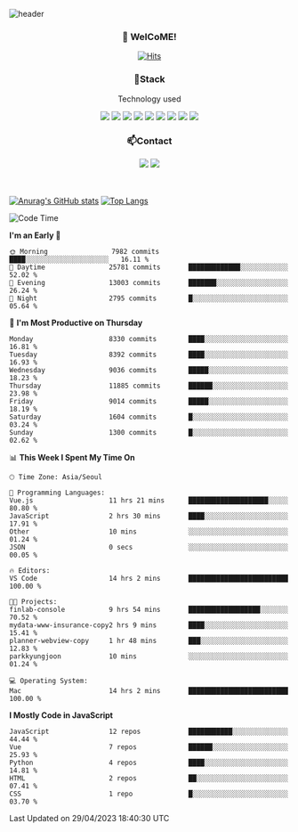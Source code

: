 ![header](https://capsule-render.vercel.app/api?type=waving&color=gradient&height=200&text=Kyungjoon&fontAlign=70&fontAlignY=40&animation=twinkling)

<h3 align="center">👋 WelCoME!</h3>

<div align=center>
  
[![Hits](https://hits.seeyoufarm.com/api/count/incr/badge.svg?url=https%3A%2F%2Fgithub.com%2Fuvula6921&count_bg=%2322BAC9&title_bg=%23827F7F&icon=iconify.svg&icon_color=%2325A27F&title=visits&edge_flat=false)](https://hits.seeyoufarm.com)
  
</div>
<h3 align="center">📌Stack</h3>
<p align="center">Technology used</p>
<div align="center"><img src="https://img.shields.io/badge/HTML5-E34F26?style=flat-square&logo=HTML5&logoColor=white"></img> <img src="https://img.shields.io/badge/CSS3-0A84FF?style=flat-square&logo=CSS3&logoColor=white"></img> <img src="https://img.shields.io/badge/JavaScript-FFCD11?style=flat-square&logo=JavaScript&logoColor=white"></img> <img src="https://img.shields.io/badge/React-00BCF6?style=flat-square&logo=React&logoColor=white"></img> <img src="https://img.shields.io/badge/jQuery-3655FF?style=flat-square&logo=jQuery&logoColor=white"></img> <img src="https://img.shields.io/badge/Ruby-E0115F?style=flat-square&logo=Ruby&logoColor=white"></img> <img src="https://img.shields.io/badge/Python-4B8BBE?style=flat-square&logo=Python&logoColor=white"></img> <img src="https://img.shields.io/badge/Vue-4FC08D?style=flat-square&logo=Vue.js&logoColor=white"></img> <img src="https://img.shields.io/badge/Nuxt-00DC82?style=flat-square&logo=Nuxt.js&logoColor=white"></img></div>

<h3 align="center">📫Contact</h3>
<div align="center"><a href="https://velog.io/@uvula6921/"><img src="https://img.shields.io/badge/Blog-20c997?style=flat-square&logo=V&logoColor=white"/></a> <a href="pkj6921@gmail.com"><img src="https://img.shields.io/badge/Gmail-EA4335?style=flat-square&logo=Gmail&logoColor=white"/></a></div>
<br>
<br>

[![Anurag's GitHub stats](https://github-readme-stats.vercel.app/api?username=uvula6921&hide=stars,issues&show_icons=true&count_private=true&theme=tokyonight)](https://github.com/anuraghazra/github-readme-stats)
[![Top Langs](https://github-readme-stats.vercel.app/api/top-langs/?username=uvula6921&hide=css,jupyter%20notebook,html&exclude_repo=uvula6921,uvula6921.github.io&layout=compact&langs_count=8)](https://github.com/anuraghazra/github-readme-stats)

<!--START_SECTION:waka-->
![Code Time](http://img.shields.io/badge/Code%20Time-1%2C555%20hrs%2017%20mins-blue)

**I'm an Early 🐤** 

```text
🌞 Morning                7982 commits        ████░░░░░░░░░░░░░░░░░░░░░   16.11 % 
🌆 Daytime                25781 commits       █████████████░░░░░░░░░░░░   52.02 % 
🌃 Evening                13003 commits       ███████░░░░░░░░░░░░░░░░░░   26.24 % 
🌙 Night                  2795 commits        █░░░░░░░░░░░░░░░░░░░░░░░░   05.64 % 
```
📅 **I'm Most Productive on Thursday** 

```text
Monday                   8330 commits        ████░░░░░░░░░░░░░░░░░░░░░   16.81 % 
Tuesday                  8392 commits        ████░░░░░░░░░░░░░░░░░░░░░   16.93 % 
Wednesday                9036 commits        █████░░░░░░░░░░░░░░░░░░░░   18.23 % 
Thursday                 11885 commits       ██████░░░░░░░░░░░░░░░░░░░   23.98 % 
Friday                   9014 commits        █████░░░░░░░░░░░░░░░░░░░░   18.19 % 
Saturday                 1604 commits        █░░░░░░░░░░░░░░░░░░░░░░░░   03.24 % 
Sunday                   1300 commits        █░░░░░░░░░░░░░░░░░░░░░░░░   02.62 % 
```


📊 **This Week I Spent My Time On** 

```text
🕑︎ Time Zone: Asia/Seoul

💬 Programming Languages: 
Vue.js                   11 hrs 21 mins      ████████████████████░░░░░   80.80 % 
JavaScript               2 hrs 30 mins       ████░░░░░░░░░░░░░░░░░░░░░   17.91 % 
Other                    10 mins             ░░░░░░░░░░░░░░░░░░░░░░░░░   01.24 % 
JSON                     0 secs              ░░░░░░░░░░░░░░░░░░░░░░░░░   00.05 % 

🔥 Editors: 
VS Code                  14 hrs 2 mins       █████████████████████████   100.00 % 

🐱‍💻 Projects: 
finlab-console           9 hrs 54 mins       ██████████████████░░░░░░░   70.52 % 
mydata-www-insurance-copy2 hrs 9 mins        ████░░░░░░░░░░░░░░░░░░░░░   15.41 % 
planner-webview-copy     1 hr 48 mins        ███░░░░░░░░░░░░░░░░░░░░░░   12.83 % 
parkkyungjoon            10 mins             ░░░░░░░░░░░░░░░░░░░░░░░░░   01.24 % 

💻 Operating System: 
Mac                      14 hrs 2 mins       █████████████████████████   100.00 % 
```

**I Mostly Code in JavaScript** 

```text
JavaScript               12 repos            ███████████░░░░░░░░░░░░░░   44.44 % 
Vue                      7 repos             ██████░░░░░░░░░░░░░░░░░░░   25.93 % 
Python                   4 repos             ████░░░░░░░░░░░░░░░░░░░░░   14.81 % 
HTML                     2 repos             ██░░░░░░░░░░░░░░░░░░░░░░░   07.41 % 
CSS                      1 repo              █░░░░░░░░░░░░░░░░░░░░░░░░   03.70 % 
```




 Last Updated on 29/04/2023 18:40:30 UTC
<!--END_SECTION:waka-->
